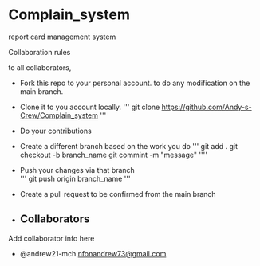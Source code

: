 # Complain_system
report card management system

Collaboration rules

to all collaborators, 

- Fork this repo to your personal account. to do any modification on the main branch.

- Clone it to you account locally. 
  ''' 
    git clone https://github.com/Andy-s-Crew/Complain_system 
  '''

- Do your contributions  

- Create a different branch based on the work you do 
'''
    git add .
    git checkout -b branch_name 
    git commint -m "message"
''''

- Push your changes via that branch  
  ''' 
  git push origin branch_name
  '''

- Create a pull request to be confirmed from the main branch


- ## Collaborators 
Add collaborator info here   
- @andrew21-mch  <nfonandrew73@gmail.com>

